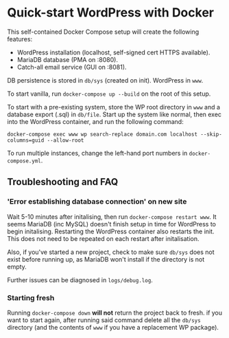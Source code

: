 # Quick-start WordPress with Docker
This self-contained Docker Compose setup will create the following features:
* WordPress installation (localhost, self-signed cert HTTPS available).
* MariaDB database (PMA on :8080).
* Catch-all email service (GUI on :8081).

DB persistence is stored in `db/sys` (created on init). WordPress in `www`.

To start vanilla, run `docker-compose up --build` on the root of this setup.

To start with a pre-existing system, store the WP root directory in `www` and a
database export (.sql) in `db/file`. Start up the system like normal, then exec
into the WordPress container, and run the following command:

`docker-compose exec www wp search-replace domain.com localhost --skip-columns=guid --allow-root`

To run multiple instances, change the left-hand port numbers in
`docker-compose.yml`.

## Troubleshooting and FAQ
### 'Error establishing database connection' on new site
Wait 5-10 minutes after initalising, then run `docker-compose restart www`. It
seems MariaDB (inc MySQL) doesn't finish setup in time for WordPress to begin
initalising. Restarting the WordPress container also restarts the init. This
does not need to be repeated on each restart after initalisation.

Also, if you've started a new project, check to make sure `db/sys` does not
exist before running up, as MariaDB won't install if the directory is not empty.

Further issues can be diagnosed in `logs/debug.log`.

### Starting fresh
Running `docker-compose down` **will not** return the project back to fresh. if
you want to start again, after running said command delete all the `db/sys`
directory (and the contents of `www` if you have a replacement WP package).
